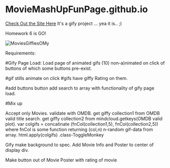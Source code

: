 # MovieMashUpFunPage.github.io
[Check Out the Site Here](https://anap73.github.io/MovieMashUpFunPage.github.io/)
It's a gify project ...  yea it is.. ;)

Homework 6 is GO!

![MoviesGiffiesOMy](https://raw.githubusercontent.com/aNap73/MovieMashUpFunPage.github.io/master/assets/images/movie.gif)

Requirements:

#Gify Page Load:
Load page of animated gifs (10) non-a)nimated
on click of buttons of which some buttons pre-exist. 

#gif stills animate on click
#gifs have giffy Rating on them.

#add buttons 
button add search to array with functionality
of gify page load.

#Mix up

Accept only Movies.
validate with OMDB.
get giffy collection1 from OMDB valid title search.
get giffy collection2 from mindcloud.getkeys(OMDB valid plot).
var colgifs = concatinate (fnCol(collection1,5), fnCol(collection2,5))
where fnCol is some function returning (col,n) n-random gif-data from array.
html.apply(colgifs) .class-ToggleMonkey
 
Gify make background to spec. 
Add Movie Info and Poster to center of display div.

Make button out of Movie Poster with rating of movie

